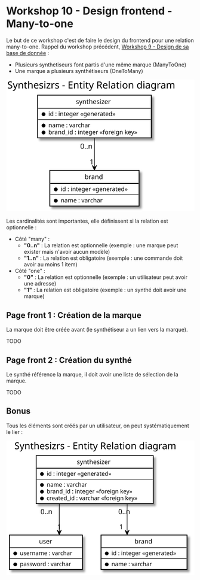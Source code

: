 # Workshop 10 - Design frontend - Many-to-one

Le but de ce workshop c'est de faire le design du frontend pour une relation many-to-one. Rappel du workshop précédent, [Workshop 9 - Design de sa base de donnée](9-design-base-de-donnee) :
 
- Plusieurs synthetiseurs font partis d'une même marque (ManyToOne)
- Une marque a plusieurs synthétiseurs (OneToMany)

![Synthesizrs - Entity relation diagram](./synthesizrs_entity_relation_diagram.svg)

Les cardinalités sont importantes, elle définissent si la relation est optionnelle :

- Côté "many" :
    - **"0..n"** : La relation est optionnelle (exemple : une marque peut exister mais n'avoir aucun modèle)
    - **"1..n"** : La relation est obligatoire (exemple : une commande doit avoir au moins 1 item)
- Côté "one" :
    - **"0"** : La relation est optionnelle (exemple : un utilisateur peut avoir une adresse)
    - **"1"** : La relation est obligatoire (exemple : un synthé doit avoir une marque)

## Page front 1 : Création de la marque

La marque doit être créée avant (le synthétiseur a un lien vers la marque).

TODO

## Page front 2 : Création du synthé

Le synthé référence la marque, il doit avoir une liste de sélection de la marque.

TODO

## Bonus

Tous les éléments sont créés par un utilisateur, on peut systématiquement le lier :

![Synthesizrs - Entity relation diagram - Bonus](./synthesizrs_entity_relation_diagram_bonus.svg)

